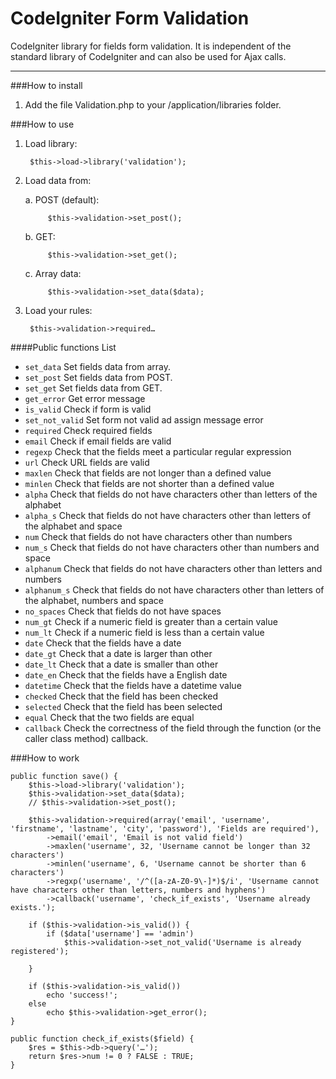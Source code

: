 CodeIgniter Form Validation
=================================

CodeIgniter library for fields form validation. It is independent of the standard library of CodeIgniter and can also be used for Ajax calls.

-----

###How to install

1. Add the file Validation.php to your /application/libraries folder.

###How to use

1. Load library:

		$this->load->library('validation');

2. Load data from:

	a. POST (default):
	
			$this->validation->set_post();
	
	b. GET:
	
			$this->validation->set_get();
	
	c. Array data:
	
			$this->validation->set_data($data);

3. Load your rules:

		$this->validation->required…

####Public functions List

- `set_data` Set fields data from array.
- `set_post` Set fields data from POST.
- `set_get` Set fields data from GET.
- `get_error` Get error message
- `is_valid` Check if form is valid
- `set_not_valid` Set form not valid ad assign message error
- `required` Check required fields
- `email` Check if email fields are valid
- `regexp` Check that the fields meet a particular regular expression
- `url` Check URL fields are valid
- `maxlen` Check that fields are not longer than a defined value
- `minlen` Check that fields are not shorter than a defined value
- `alpha` Check that fields do not have characters other than letters of the alphabet
- `alpha_s` Check that fields do not have characters other than letters of the alphabet and space
- `num` Check that fields do not have characters other than numbers
- `num_s` Check that fields do not have characters other than numbers and space
- `alphanum` Check that fields do not have characters other than letters and numbers
- `alphanum_s` Check that fields do not have characters other than letters of the alphabet, numbers and space
- `no_spaces` Check that fields do not have spaces
- `num_gt` Check if a numeric field is greater than a certain value
- `num_lt` Check if a numeric field is less than a certain value
- `date` Check that the fields have a date
- `date_gt` Check that a date is larger than other
- `date_lt` Check that a date is smaller than other
- `date_en` Check that the fields have a English date
- `datetime` Check that the fields have a datetime value
- `checked` Check that the field has been checked
- `selected` Check that the field has been selected
- `equal` Check that the two fields are equal
- `callback` Check the correctness of the field through the function (or the caller class method) callback.

###How to work

	public function save() {
		$this->load->library('validation');
		$this->validation->set_data($data);
		// $this->validation->set_post();
		
		$this->validation->required(array('email', 'username', 'firstname', 'lastname', 'city', 'password'), 'Fields are required'),
			->email('email', 'Email is not valid field')
			->maxlen('username', 32, 'Username cannot be longer than 32 characters')
			->minlen('username', 6, 'Username cannot be shorter than 6 characters')
			->regxp('username', '/^([a-zA-Z0-9\-]*)$/i', 'Username cannot have characters other than letters, numbers and hyphens')
			->callback('username', 'check_if_exists', 'Username already exists.');
		
		if ($this->validation->is_valid()) {
			if ($data['username'] == 'admin')
				$this->validation->set_not_valid('Username is already registered');
	
		}
		
		if ($this->validation->is_valid())
			echo 'success!';
		else
			echo $this->validation->get_error();
	}
	
	public function check_if_exists($field) {
		$res = $this->db->query('…');
		return $res->num != 0 ? FALSE : TRUE;
	}